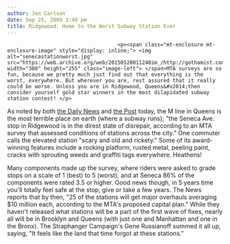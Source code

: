 ```yaml
---
author: Jen Carlson
date: Sep 25, 2009 3:40 pm
title: Ridgewood: Home to the Worst Subway Station Ever
---
```


	
										<p><span class="mt-enclosure mt-enclosure-image" style="display: inline;"> <img alt="senecastationworst.jpg" src="https://web.archive.org/web/20150528011240im_/http://gothamist.com/attachments/arts_jen/senecastationworst.jpg" width="300" height="255" class="image-left"> </span>MTA surveys are so fun, because we pretty much just find out that everything is the worst, everywhere. But wherever you are, rest assured that it really could be worse. Unless you are in Ridgewood, Queens&#x2014;then consider yourself gold star winners in the most dilapidated subway station contest! </p>

<p>As noted by both <a href="https://web.archive.org/web/20150528011240/http://www.nydailynews.com/ny_local/2009/09/25/2009-09-25_most_filthy_rickety_station_truly_destination_nowhere.html">the Daily News</a> and <a href="https://web.archive.org/web/20150528011240/http://www.nypost.com/p/news/local/mta_sprucing_up_filthiest_stations_zL9nkYyIShpvjLTi4G3m5K">the Post</a> today, the M line in Queens is the most terrible place on earth (where a subway runs); &quot;the Seneca Ave. stop in Ridgewood is in the direst state of disrepair, according to an MTA survey that assessed conditions of stations across the city.&quot; One commuter calls the elevated station &quot;scary and old and rickety.&quot; Some of its award-winning features include a rocking platform, rusted metal, peeling paint, cracks with sprouting weeds and graffiti tags everywhere. Heathens!</p>

<p>Many components made up the survey, where riders were asked to grade stops on a scale of 1 (best) to 5 (worst), and at Seneca 86% of the components were rated 3.5 or higher. Good news though, in 5 years time you&apos;ll totally feel safe at the stop, give or take a few years. The News reports that by then, &quot;25 of the stations will get major overhauls averaging $10 million each, according to the MTA&apos;s proposed capital plan.&quot; While they haven&apos;t released what stations will be a part of the first wave of fixes, nearly all will be in Brooklyn and Queens (with just one and Manhattan and one in the Bronx). The Straphanger Campaign&apos;s Gene Russianoff summed it all up, saying, &quot;It feels like the land that time forgot at these stations.&quot;</p>					
										
									
				
